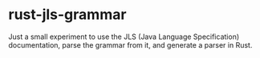 # rust-jls-grammar
Just a small experiment to use the JLS (Java Language Specification) documentation, parse the grammar from it, and generate a parser in Rust.
